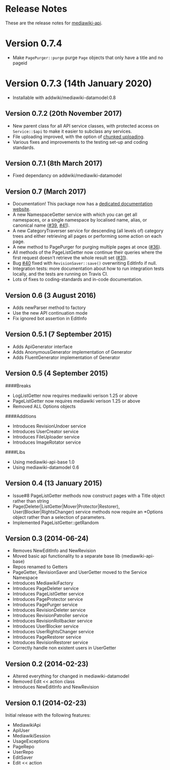 Release Notes
=============

These are the release notes for [mediawiki-api](http://addwiki.readthedocs.io/projects/mediawiki-api/).

# Version 0.7.4

* Make `PagePurger::purge` purge `Page` objects that only have a title and no pageid

# Version 0.7.3 (14th January 2020)

* Installable with addwiki/mediawiki-datamodel:0.8

## Version 0.7.2 (20th November 2017)

* New parent class for all API service classes,
  with protected access on `Service::$api` to make it easier to subclass any services.
* File uploading improved, with the option of [chunked uploading](https://www.mediawiki.org/wiki/API:Upload#Chunked_uploading).
* Various fixes and improvements to the testing set-up and coding standards.

## Version 0.7.1 (8th March 2017)

* Fixed dependancy on addwiki/mediawiki-datamodel

## Version 0.7 (March 2017)

* Documentation! This package now has a
  [dedicated documentation website](https://addwiki.readthedocs.io/projects/mediawiki-api/).
* A new NamespaceGetter service with which you can get all namespaces,
  or a single namespace by localised name, alias, or canonical name
  ([#39](https://github.com/addwiki/mediawiki-api/pull/39), [#41](https://github.com/addwiki/mediawiki-api/pull/41)).
* A new CategoryTraverser service for descending (all levels of) category trees
  and either retrieving all pages or performing some action on each page.
* A new method to PagePurger for purging multiple pages at once ([#36](https://github.com/addwiki/mediawiki-api/pull/36)). 
* All methods of the PageListGetter now continue their queries where the first request doesn't retrieve the whole result set
  ([#31](https://github.com/addwiki/mediawiki-api/pull/31)).
* Bug [#40](https://github.com/addwiki/mediawiki-api/pull/40) fixed with `RevisionSaver::save()` overwriting EditInfo if null.
* Integration tests: more documentation about how to run integration tests locally,
  and the tests are running on Travis CI.
* Lots of fixes to coding-standards and in-code documentation.

## Version 0.6 (3 August 2016)

* Adds newParser method to factory
* Use the new API continuation mode
* Fix ignored bot assertion in EditInfo

## Version 0.5.1 (7 September 2015)

* Adds ApiGenerator interface
* Adds AnonymousGenerator implementation of Generator
* Adds FluentGenerator implementation of Generator

## Version 0.5 (4 September 2015)

####Breaks

* LogListGetter now requires mediawiki verison 1.25 or above
* PageListGetter now requires mediawiki verison 1.25 or above
* Removed ALL Options objects

####Additions

* Introduces RevisionUndoer service
* Introduces UserCreator service
* Introduces FileUploader service
* Introduces ImageRotator service

####Libs

* Using mediawiki-api-base 1.0
* Using mediawiki-datamodel 0.6

## Version 0.4 (13 January 2015)

* Issue#8 PageListGetter methods now construct pages with a Title object rather than string
* Page(Deleter|ListGetter|Mover|Protector|Restorer), User(Blocker|RightsChanger) service methods now require an *Options object rather than a selection of parameters.
* Implemented PageListGetter::getRandom

## Version 0.3 (2014-06-24)

* Removes NewEditInfo and NewRevision
* Moved basic api functionality to a separate base lib (mediawiki-api-base)
* Repos renamed to Getters
* PageGetter, RevisionSaver and UserGetter moved to the Service Namespace
* Introduces MediawikiFactory
* Introduces PageDeleter service
* Introduces PageListGetter service
* Introduces PageProtector service
* Introduces PagePurger service
* Introduces RevisionDeleter service
* Introduces RevisionPatroller service
* Introduces RevisionRollbacker service
* Introduces UserBlocker service
* Introduces UserRightsChanger service
* Introduces PageRestorer service
* Introduces RevisionRestorer service
* Correctly handle non existent users in UserGetter


## Version 0.2 (2014-02-23)

* Altered everything for changed in mediawiki-datamodel
* Removed Edit << action class
* Introduces NewEditInfo and NewRevision


## Version 0.1 (2014-02-23)

Initial release with the following features:

* MediawikiApi
* ApiUser
* MediawikiSession
* UsageExceptions
* PageRepo
* UserRepo
* EditSaver
* Edit << action
